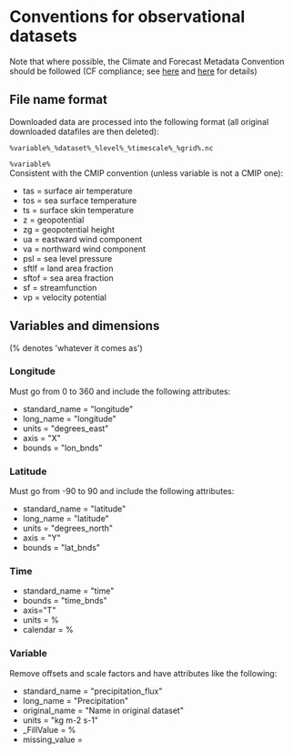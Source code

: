 # Conventions for observational datasets

Note that where possible, the Climate and Forecast Metadata Convention should be followed (CF compliance; 
see [here](http://cf-pcmdi.llnl.gov/) and [here](http://badc.nerc.ac.uk/help/formats/netcdf/index_cf.html) for details)

## File name format

Downloaded data are processed into the following format (all original downloaded datafiles are then deleted):  

```%variable%_%dataset%_%level%_%timescale%_%grid%.nc```  


```%variable%```  
Consistent with the CMIP convention (unless variable is not a CMIP one):  

  * tas = surface air temperature  
  * tos = sea surface temperature  
  * ts = surface skin temperature  
  * z = geopotential  
  * zg = geopotential height  
  * ua = eastward wind component  
  * va = northward wind component  
  * psl = sea level pressure  
  * sftlf = land area fraction  
  * sftof = sea area fraction  
  * sf = streamfunction  
  * vp = velocity potential  

## Variables and dimensions  
(% denotes 'whatever it comes as')

### Longitude

Must go from 0 to 360 and include the following attributes:  
 
  * standard_name = "longitude"  
  * long_name = "longitude"  
  * units = "degrees_east"  
  * axis = "X"  
  * bounds = "lon_bnds"  
 
### Latitude

Must go from -90 to 90 and include the following attributes:  

  * standard_name = "latitude"  
  * long_name = "latitude"  
  * units = "degrees_north"  
  * axis = "Y"  
  * bounds = "lat_bnds" 
 
### Time

  * standard_name = "time"  
  * bounds = "time_bnds"  
  * axis="T"  
  * units = %  
  * calendar = %  

### Variable

Remove offsets and scale factors and have attributes like the following:  

  * standard_name = "precipitation_flux"  
  * long_name = "Precipitation"  
  * original_name = "Name in original dataset"  
  * units = "kg m-2 s-1"  
  * _FillValue = %  
  * missing_value =   
